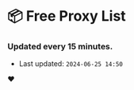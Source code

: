 # :package: Free Proxy List
### Updated every 15 minutes.

- Last updated: `2024-06-25 14:50`

:heart:
